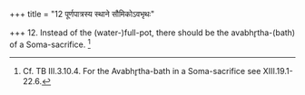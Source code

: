 +++
title = "12 पूर्णपात्रस्य स्थाने सौमिकोऽवभृथः"

+++
12. Instead of the (water-)full-pot, there should be the avabhr̥tha-(bath) of a Soma-sacrifice. [^1]  


[^1]: Cf. TB III.3.10.4. For the Avabhr̥tha-bath in a Soma-sacrifice see XIII.19.1-22.6. 
